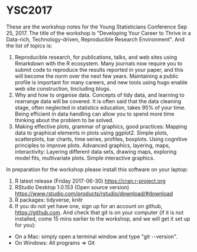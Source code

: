 # YSC2017

These are the workshop notes for the Young Statisticians Conference Sep 25, 2017. The title of the workshop is "Developing Your Career to Thrive in a Data-rich, Technology-driven, Reproducible Research Environment". And the list of topics is:

1. Reproducible research, for publications, talks, and web sites using Rmarkdown with the R ecosystem. Many journals now require you to submit code to reproduce the results reported in your paper, and this will become the norm over the next few years.  Maintaining a public profile is important for many careers, and new tools using hugo enable web site construction, tincluding blogs. 
2. Why and how to organise data. Concepts of tidy data, and learning to rearrange data will be covered. It is often said that the data cleaning stage, often neglected in statistics education, takes 95% of your time. Being efficient in data handling can allow you to spend more time thinking about the problem to be solved. 
3.  Making effective plots, grammar of graphics, good practices: Mapping data to graphical elements in plots using ggplot2. Simple plots, scatterplots, bar charts, time series, profiles, boxplots. Using cognitive principles to improve plots. Advanced graphics, layering, maps, interactivity: Layering different data sets, drawing maps, exploring model fits, multivariate plots. Simple interactive graphics.

In preparation for the workshop please install this software on your laptop:

1. R latest release (Friday 2017-06-30) https://cran.r-project.org
2. RStudio Desktop 1.0.153 (Open source version) https://www.rstudio.com/products/rstudio/download/#download
3. R packages: tidyverse, knitr
4. If you do not yet have one, sign up for an account on github, https://github.com. And check that git is on your computer (if it is not installed, come 15 mins earlier to the workshop, and we will get it set up for you):
  - On a Mac: simply open a terminal window and type "git --version".
  - On Windows: All programs => Git

